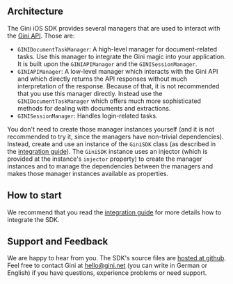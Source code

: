 Architecture
------------

The Gini iOS SDK provides several managers that are used to interact with the 
[Gini API](http://developer.gini.net/gini-api/html/index.html). Those are:

- `GINIDocumentTaskManager`: A high-level manager for document-related tasks. Use this manager to integrate the Gini
  magic into your application. It is built upon the `GINIAPIManager` and the `GINISessionManager`.
- `GINIAPIManager`: A low-level manager which interacts with the Gini API and which directly returns the API responses
  without much interpretation of the response. Because of that, it is not recommended that you use this manager
  directly. Instead use the `GINIDocumentTaskManager` which offers much more sophisticated methods for dealing with
  documents and extractions.
- `GINISessionManager`: Handles login-related tasks.

You don't need to create those manager instances yourself (and it is not recommended to try it, since the managers have
non-trivial dependencies). Instead, create and use an instance of the `GiniSDK` class (as
described in the [integration guide](http://developer.gini.net/gini-sdk-ios/)). The `GiniSDK` instance uses an injector (which
is provided at the instance's `injector` property) to create the manager instances and to manage the dependencies
between the managers and makes those manager instances available as properties.


How to start
------------

We recommend that you read the [integration guide](http://developer.gini.net/gini-sdk-ios/) for more details how to
integrate the SDK.


Support and Feedback
--------------------

We are happy to hear from you. The SDK's source files are [hosted at github](https://github.com/gini/gini-sdk-ios). Feel
free to contact Gini at hello@gini.net (you can write in German or English) if you have questions, experience problems
or need support.
